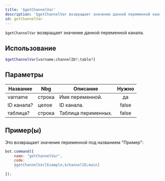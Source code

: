 ```yaml
---
title: '$getChannelVar'
description: '$getChannelVar возвращает значение данной переменной канала.'
id: getChannelVar
---
```


`$getChannelVar` возвращает значение данной переменной канала.

## Использование

```php
$getChannelVar[varname;channelID?;table?]
```

## Параметры

| Название   | Nbg    | Описание            | Нужно |
| ---------- | ------ | ------------------- |:-----:|
| varname    | строка | Имя переменной.     |  да   |
| ID канала? | целое  | ID канала.          | false |
| таблица?   | строка | Таблица переменных. | false |

## Пример(ы)

Это возвращает значение переменной под названием "Пример":

```javascript
bot.command({
    name: "getChannelVar",
    code: `
    $getChannelVar[Example;$channelID;main]
    `
});
```